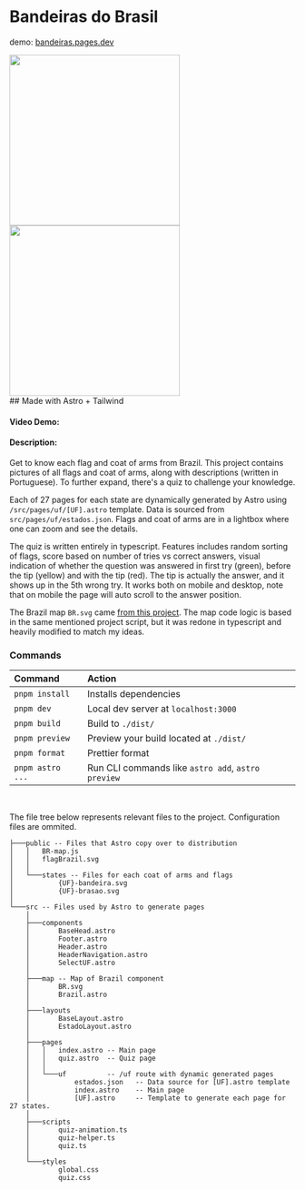 # Bandeiras do Brasil

demo: [bandeiras.pages.dev](https://bandeiras.pages.dev/)
<br/>

<img src='https://github.com/vasfvitor/bandeiras/samples/sample1.gif' width='300"'>
<br/>

<img src='https://github.com/vasfvitor/bandeiras/samples/sample2.gif' width='300"'>
<br/>
## Made with Astro + Tailwind

#### Video Demo: <URL HERE>

#### Description:

Get to know each flag and coat of arms from Brazil. This project contains pictures of all flags and coat of arms, along with descriptions (written in Portuguese). To further expand, there's a quiz to challenge your knowledge.

Each of 27 pages for each state are dynamically generated by Astro using `/src/pages/uf/[UF].astro` template. Data is sourced from `src/pages/uf/estados.json`. Flags and coat of arms are in a lightbox where one can zoom and see the details. 

The quiz is written entirely in typescript. Features includes random sorting of flags, score based on number of tries vs correct answers, visual indication of whether the question was answered in first try (green), before the tip (yellow) and with the tip (red). The tip is actually the answer, and it shows up in the 5th wrong try. It works both on mobile and desktop, note that on mobile the page will auto scroll to the answer position.

The Brazil map `BR.svg` came [from this project](https://github.com/ahuseyn/interactive-svg-maps). The map code logic is based in the same mentioned project script, but it was redone in typescript and heavily modified to match my ideas.


### Commands


| Command            | Action                                             |
| :------------------| :------------------------------------------------- |
| `pnpm install`     | Installs dependencies                              |
| `pnpm dev`         | Local dev server at `localhost:3000`               |
| `pnpm build`       | Build to `./dist/`                                 |
| `pnpm preview`     | Preview your build located at `./dist/`            |
| `pnpm format`      | Prettier format                                    | 
| `pnpm astro ...`   | Run CLI commands like `astro add`, `astro preview` |

<br>

The file tree below represents relevant files to the project. Configuration files are ommited.

```
├───public -- Files that Astro copy over to distribution
│   │   BR-map.js
│   │   flagBrazil.svg
│   │
│   └───states -- Files for each coat of arms and flags
│           {UF}-bandeira.svg
│           {UF}-brasao.svg
│
└───src -- Files used by Astro to generate pages
    │
    ├───components
    │       BaseHead.astro
    │       Footer.astro
    │       Header.astro
    │       HeaderNavigation.astro
    │       SelectUF.astro
    │
    ├───map -- Map of Brazil component
    │       BR.svg
    │       Brazil.astro
    │
    ├───layouts
    │       BaseLayout.astro
    │       EstadoLayout.astro
    │
    ├───pages
    │   │   index.astro -- Main page
    │   │   quiz.astro  -- Quiz page
    │   │
    │   └───uf          -- /uf route with dynamic generated pages
    │           estados.json   -- Data source for [UF].astro template
    │           index.astro    -- Main page
    │           [UF].astro     -- Template to generate each page for 27 states.
    │
    ├───scripts
    │       quiz-animation.ts
    │       quiz-helper.ts
    │       quiz.ts
    │
    └───styles
            global.css
            quiz.css

```


